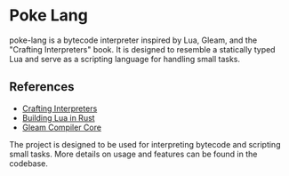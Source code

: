 # Poke Lang

poke-lang is a bytecode interpreter inspired by Lua, Gleam, and the "Crafting Interpreters" book. It is designed to resemble a statically typed Lua and serve as a scripting language for handling small tasks.

## References
- [Crafting Interpreters](https://craftinginterpreters.com/chunks-of-bytecode.html)
- [Building Lua in Rust](https://github.com/WuBingzheng/build-lua-in-rust)
- [Gleam Compiler Core](https://github.com/gleam-lang/gleam/blob/main/compiler-core/)


The project is designed to be used for interpreting bytecode and scripting small tasks. More details on usage and features can be found in the codebase.